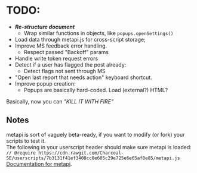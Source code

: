 # TODO:
* ___Re-structure document___
  * Wrap similar functions in objects, like `popups.openSettings()`
* Load data through metapi.js for cross-script storage;
* Improve MS feedback error handling.
  * Respect passed "Backoff" params
* Handle write token request errors
* Detect if a user has flagged the post already:
  * Detect flags not sent through MS
* "Open last report that needs action" keyboard shortcut.
* Improve popup creation:
  * Popups are basically hard-coded. Load (external?) HTML?

Basically, now you can _"KILL IT WITH FIRE"_

## Notes

metapi is sort of vaguely beta-ready, if you want to modify (or fork) your scripts to test it.  
The following in your userscript header should make sure metapi is loaded:  
`// @require https://cdn.rawgit.com/Charcoal-SE/userscripts/7b3131f41ef3408cc0e605c29e725e6e65af8e85/metapi.js`  
[Documentation for metapi](https://github.com/Charcoal-SE/userscripts/wiki/metapi-API-documentation).

<!--- http://stackapps.com/apps/oauth/view/9136 --->
<!---
"🚩"
"🗳️"
"💣"
"🏷️"
"🛡️"
--->

